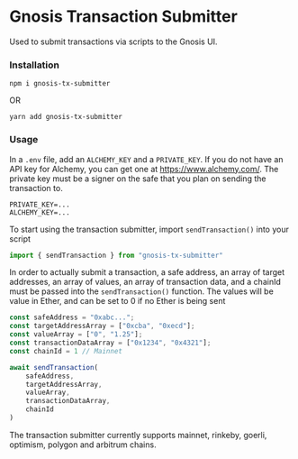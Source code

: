 # Gnosis Transaction Submitter

Used to submit transactions via scripts to the Gnosis UI.

### Installation

```npm i gnosis-tx-submitter```

OR 

```yarn add gnosis-tx-submitter```

### Usage

In a `.env` file, add an `ALCHEMY_KEY` and a `PRIVATE_KEY`.  If you do not have an API key for Alchemy, you can get one at https://www.alchemy.com/.  The private key must be a signer on the safe that you plan on sending the transaction to.

```
PRIVATE_KEY=...
ALCHEMY_KEY=...
```

To start using the transaction submitter, import `sendTransaction()` into your script

```typescript
import { sendTransaction } from "gnosis-tx-submitter"
```

In order to actually submit a transaction, a safe address, an array of target addresses, an array of values, an array of transaction data, and a chainId must be passed into the `sendTransaction()` function.  The values will be value in Ether, and can be set to 0 if no Ether is being sent

```typescript
const safeAddress = "0xabc...";
const targetAddressArray = ["0xcba", "0xecd"];
const valueArray = ["0", "1.25"];
const transactionDataArray = ["0x1234", "0x4321"];
const chainId = 1 // Mainnet

await sendTransaction(
    safeAddress,
    targetAddressArray,
    valueArray,
    transactionDataArray,
    chainId
)
```

The transaction submitter currently supports mainnet, rinkeby, goerli, optimism, polygon and arbitrum chains.



